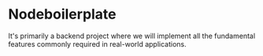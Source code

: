 # Nodeboilerplate
It's primarily a backend project where we will implement all the fundamental features commonly required in real-world applications.
